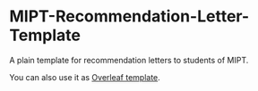 # MIPT-Recommendation-Letter-Template

A plain template for recommendation letters to students of MIPT. 

You can also use it as [Overleaf template](https://www.overleaf.com/latex/templates/simple-recommendation-letter/vzwtxrrxsvsd).
